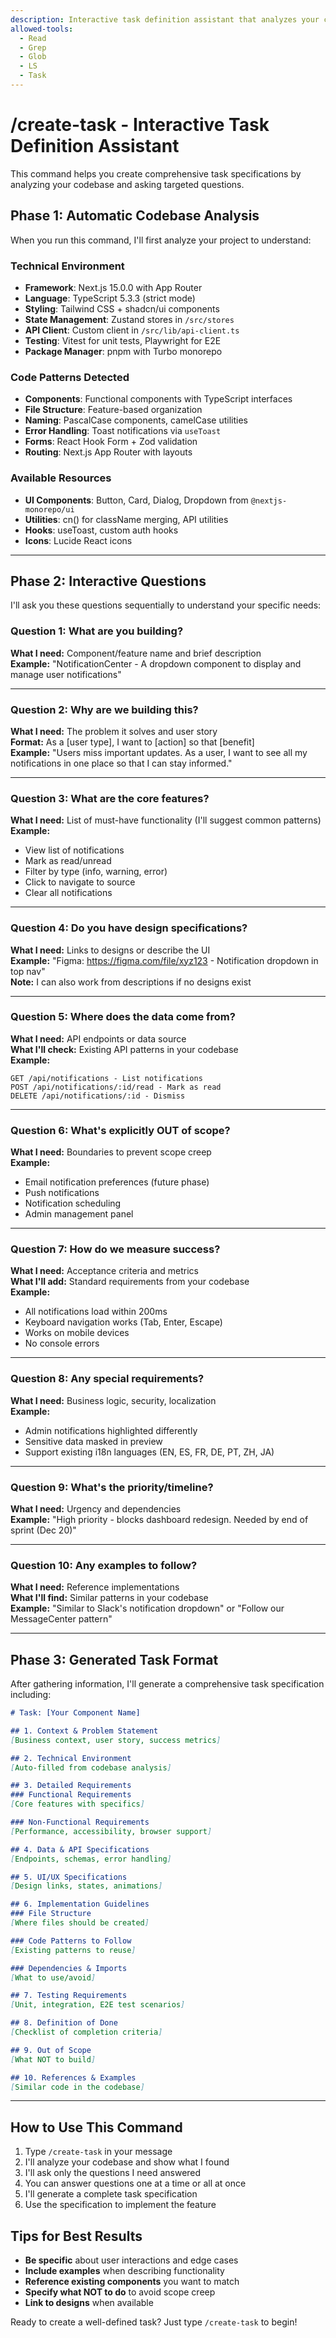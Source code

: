 ```yaml
---
description: Interactive task definition assistant that analyzes your codebase and asks targeted questions to create comprehensive task specifications
allowed-tools:
  - Read
  - Grep
  - Glob
  - LS
  - Task
---
```


# /create-task - Interactive Task Definition Assistant

This command helps you create comprehensive task specifications by analyzing your codebase and asking targeted questions.

## Phase 1: Automatic Codebase Analysis

When you run this command, I'll first analyze your project to understand:

### Technical Environment
- **Framework**: Next.js 15.0.0 with App Router
- **Language**: TypeScript 5.3.3 (strict mode)
- **Styling**: Tailwind CSS + shadcn/ui components
- **State Management**: Zustand stores in `/src/stores`
- **API Client**: Custom client in `/src/lib/api-client.ts`
- **Testing**: Vitest for unit tests, Playwright for E2E
- **Package Manager**: pnpm with Turbo monorepo

### Code Patterns Detected
- **Components**: Functional components with TypeScript interfaces
- **File Structure**: Feature-based organization
- **Naming**: PascalCase components, camelCase utilities
- **Error Handling**: Toast notifications via `useToast`
- **Forms**: React Hook Form + Zod validation
- **Routing**: Next.js App Router with layouts

### Available Resources
- **UI Components**: Button, Card, Dialog, Dropdown from `@nextjs-monorepo/ui`
- **Utilities**: cn() for className merging, API utilities
- **Hooks**: useToast, custom auth hooks
- **Icons**: Lucide React icons

---

## Phase 2: Interactive Questions

I'll ask you these questions sequentially to understand your specific needs:

### Question 1: What are you building?
**What I need:** Component/feature name and brief description  
**Example:** "NotificationCenter - A dropdown component to display and manage user notifications"

---

### Question 2: Why are we building this?
**What I need:** The problem it solves and user story  
**Format:** As a [user type], I want to [action] so that [benefit]  
**Example:** "Users miss important updates. As a user, I want to see all my notifications in one place so that I can stay informed."

---

### Question 3: What are the core features?
**What I need:** List of must-have functionality (I'll suggest common patterns)  
**Example:**
- View list of notifications
- Mark as read/unread
- Filter by type (info, warning, error)
- Click to navigate to source
- Clear all notifications

---

### Question 4: Do you have design specifications?
**What I need:** Links to designs or describe the UI  
**Example:** "Figma: https://figma.com/file/xyz123 - Notification dropdown in top nav"  
**Note:** I can also work from descriptions if no designs exist

---

### Question 5: Where does the data come from?
**What I need:** API endpoints or data source  
**What I'll check:** Existing API patterns in your codebase  
**Example:** 
```
GET /api/notifications - List notifications
POST /api/notifications/:id/read - Mark as read
DELETE /api/notifications/:id - Dismiss
```

---

### Question 6: What's explicitly OUT of scope?
**What I need:** Boundaries to prevent scope creep  
**Example:**
- Email notification preferences (future phase)
- Push notifications
- Notification scheduling
- Admin management panel

---

### Question 7: How do we measure success?
**What I need:** Acceptance criteria and metrics  
**What I'll add:** Standard requirements from your codebase  
**Example:**
- All notifications load within 200ms
- Keyboard navigation works (Tab, Enter, Escape)
- Works on mobile devices
- No console errors

---

### Question 8: Any special requirements?
**What I need:** Business logic, security, localization  
**Example:**
- Admin notifications highlighted differently
- Sensitive data masked in preview
- Support existing i18n languages (EN, ES, FR, DE, PT, ZH, JA)

---

### Question 9: What's the priority/timeline?
**What I need:** Urgency and dependencies  
**Example:** "High priority - blocks dashboard redesign. Needed by end of sprint (Dec 20)"

---

### Question 10: Any examples to follow?
**What I need:** Reference implementations  
**What I'll find:** Similar patterns in your codebase  
**Example:** "Similar to Slack's notification dropdown" or "Follow our MessageCenter pattern"

---

## Phase 3: Generated Task Format

After gathering information, I'll generate a comprehensive task specification including:

```markdown
# Task: [Your Component Name]

## 1. Context & Problem Statement
[Business context, user story, success metrics]

## 2. Technical Environment
[Auto-filled from codebase analysis]

## 3. Detailed Requirements
### Functional Requirements
[Core features with specifics]

### Non-Functional Requirements
[Performance, accessibility, browser support]

## 4. Data & API Specifications
[Endpoints, schemas, error handling]

## 5. UI/UX Specifications
[Design links, states, animations]

## 6. Implementation Guidelines
### File Structure
[Where files should be created]

### Code Patterns to Follow
[Existing patterns to reuse]

### Dependencies & Imports
[What to use/avoid]

## 7. Testing Requirements
[Unit, integration, E2E test scenarios]

## 8. Definition of Done
[Checklist of completion criteria]

## 9. Out of Scope
[What NOT to build]

## 10. References & Examples
[Similar code in the codebase]
```

---

## How to Use This Command

1. Type `/create-task` in your message
2. I'll analyze your codebase and show what I found
3. I'll ask only the questions I need answered
4. You can answer questions one at a time or all at once
5. I'll generate a complete task specification
6. Use the specification to implement the feature

## Tips for Best Results

- **Be specific** about user interactions and edge cases
- **Include examples** when describing functionality
- **Reference existing components** you want to match
- **Specify what NOT to do** to avoid scope creep
- **Link to designs** when available

Ready to create a well-defined task? Just type `/create-task` to begin!